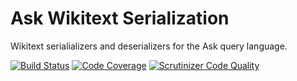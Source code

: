 # Ask Wikitext Serialization

Wikitext serialializers and deserializers for the Ask query language.

[![Build Status](https://travis-ci.org/wmde/AskWikitextSerialization.svg?branch=master)](https://travis-ci.org/wmde/AskWikitextSerialization)
[![Code Coverage](https://scrutinizer-ci.com/g/wmde/AskWikitextSerialization/badges/coverage.png?b=master)](https://scrutinizer-ci.com/g/wmde/AskWikitextSerialization/?branch=master)
[![Scrutinizer Code Quality](https://scrutinizer-ci.com/g/wmde/AskWikitextSerialization/badges/quality-score.png?b=master)](https://scrutinizer-ci.com/g/wmde/AskWikitextSerialization/?branch=master)
